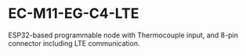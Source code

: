 # EC-M11-EG-C4-LTE
  ESP32-based programmable node with Thermocouple input, and 8-pin connector including LTE communication.
